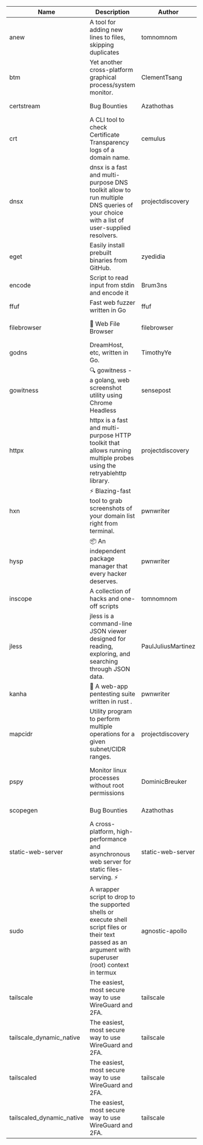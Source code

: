 | Name | Description | Author | Repository | Stars | Version | Updated | Size | SHA256SUM | B3SUM | Source | Language | License |
| ---- | ----------- | ------ | ---------- | ----- | ------- | ------- | ---- | --- | ------ | --------|-------- | ------- |
| anew | A tool for adding new lines to files, skipping duplicates | tomnomnom | [https://github.com/tomnomnom/anew](https://github.com/tomnomnom/anew) | 1104 | v0.1.1 | 2022-03-15T22:35:31Z | 1.41 MB | 4718e5922e66590f658da2add0fe0c52a6ea3b0ae22bc209d4ce190e16412a33 | 0a11837ed22b73d5c219b561e809eac2f954858abd09bdecd57e60fe51e18b55 | https://raw.githubusercontent.com/Azathothas/Toolpacks/main/aarch64_arm64_v8a_Android/anew | Go | MIT License |
| btm | Yet another cross-platform graphical process/system monitor. | ClementTsang | [https://github.com/ClementTsang/bottom](https://github.com/ClementTsang/bottom) | 8168 | 0.9.6 | 2023-08-27T01:43:44Z | 3.11 MB | b8f620274b7f437889d8658ea4f5b9205d62d28c9d11e3d41711705a18f64c08 | 5ca18f41542d6768580e2ca24ad853cb8ac3bf866b202af136cefd7343194868 | https://raw.githubusercontent.com/Azathothas/Toolpacks/main/aarch64_arm64_v8a_Android/btm | Rust | MIT License |
| certstream |  Bug Bounties | Azathothas | [https://github.com/Azathothas/Arsenal](https://github.com/Azathothas/Arsenal) | 12 | null |  | 4.54 MB | ca80cd38672190ffb0d4920bf3fd9861aebb6ad5e4b17dcf997a53cebf26714d | 3107027c14edcd4f45d3efeb71fb11ee402ecb1bdf877ae7674b6cc2915b348c | https://raw.githubusercontent.com/Azathothas/Toolpacks/main/aarch64_arm64_v8a_Android/certstream | Shell | null |
| crt | A CLI tool to check Certificate Transparency logs of a domain name. | cemulus | [https://github.com/cemulus/crt](https://github.com/cemulus/crt) | 64 | v0.1.0 | 2022-03-08T21:41:54Z | 4.63 MB | 99e5f5a106448f29faf836c5c0fe425e1d49daebf1b55f8186c0440cad63a323 | 72702898ba3e9a0c0a37ac9c832d5280c5d89ab0cfd99fd3d98cd6dc0ab303e5 | https://raw.githubusercontent.com/Azathothas/Toolpacks/main/aarch64_arm64_v8a_Android/crt | Go | Apache License 2.0 |
| dnsx | dnsx is a fast and multi-purpose DNS toolkit allow to run multiple DNS queries of your choice with a list of user-supplied resolvers. | projectdiscovery | [https://github.com/projectdiscovery/dnsx](https://github.com/projectdiscovery/dnsx) | 1818 | v1.1.6 | 2023-11-11T19:20:44Z | 25.01 MB | 0b91e2ccc52cb6f9593c8ac6e43c500d181755125f5486abce2c3da053818dda | e9ae60d6f3d80919f0de1e7e8fe38424c84141f3b9df900d68915970a31290d3 | https://raw.githubusercontent.com/Azathothas/Toolpacks/main/aarch64_arm64_v8a_Android/dnsx | Go | MIT License |
| eget | Easily install prebuilt binaries from GitHub. | zyedidia | [https://github.com/zyedidia/eget](https://github.com/zyedidia/eget) | 655 | v1.3.3 | 2023-02-22T05:15:46Z | 6.49 MB | a16898d78204396bbce070b39c3452f8be7119a83b66f3ea043ee5c84831adec | aa0585a77b6bf8a391823dd672a94fec773576815bde4ff101293ea885d98e68 | https://raw.githubusercontent.com/Azathothas/Toolpacks/main/aarch64_arm64_v8a_Android/eget | Go | MIT License |
| encode | Script to read input from stdin and encode it | Brum3ns | [https://github.com/Brum3ns/encode](https://github.com/Brum3ns/encode) | 18 | null |  | 2.49 MB | 5d4aa11cfda66bb6f30baabad268ba307ba53f0faeb764d93589ee5e3a48d1c7 | c7289704677aa9530dad20db400df3bb85e13990317e5ee0dde3800ff6e4e98c | https://raw.githubusercontent.com/Azathothas/Toolpacks/main/aarch64_arm64_v8a_Android/encode | Go | MIT License |
| ffuf | Fast web fuzzer written in Go | ffuf | [https://github.com/ffuf/ffuf](https://github.com/ffuf/ffuf) | 10711 | v2.1.0 | 2023-09-16T12:23:19Z | 8.18 MB | 7674b60ad560dece0f3a2f996c16c101edeaa5fe47210a40ae3af12401a8dd34 | 541c930a945e2a3f12143d12e0c475e2c50d3ee4e47db0cc1a145d302a625f0c | https://raw.githubusercontent.com/Azathothas/Toolpacks/main/aarch64_arm64_v8a_Android/ffuf | Go | MIT License |
| filebrowser | 📂 Web File Browser | filebrowser | [https://github.com/filebrowser/filebrowser](https://github.com/filebrowser/filebrowser) | 22012 | v2.27.0 | 2024-01-02T14:38:37Z | 13.29 MB | 84ab5d7f18206743bc1deb27a9bc45615c745daf07480df97f6357d8f6f482ba | 0439627e125d30d20504232cdf848b8c52c721622e788dfb7e2b52f26ff48a34 | https://raw.githubusercontent.com/Azathothas/Toolpacks/main/aarch64_arm64_v8a_Android/filebrowser | Go | Apache License 2.0 |
| godns |  DreamHost, etc, written in Go. | TimothyYe | [https://github.com/TimothyYe/godns](https://github.com/TimothyYe/godns) | 1384 | v3.0.4 | 2023-10-22T12:12:07Z | 11.80 MB | 845c8c2c72cdfc43dfb34e3eea9fc5f98ff4a41dcc86962e736212ecb68c089e | 98e01dc71c5f06023c3beed355504ba3d50a83f0b464c89e5fe28cd3a787cd59 | https://raw.githubusercontent.com/Azathothas/Toolpacks/main/aarch64_arm64_v8a_Android/godns | Go | Apache License 2.0 |
| gowitness | 🔍 gowitness - a golang, web screenshot utility using Chrome Headless | sensepost | [https://github.com/sensepost/gowitness](https://github.com/sensepost/gowitness) | 2506 | 2.5.1 | 2023-10-29T11:11:30Z | 25.96 MB | c1fe2c01a15091be98586f8ce0193f20e181b3ad17a1ecd9553318e0bd64324c | 59de547c2e4a8193ca0ba8e871192c6ddac4d4bead660dc61fab03e71c779795 | https://raw.githubusercontent.com/Azathothas/Toolpacks/main/aarch64_arm64_v8a_Android/gowitness | Go | GNU General Public License v3.0 |
| httpx | httpx is a fast and multi-purpose HTTP toolkit that allows running multiple probes using the retryablehttp library. | projectdiscovery | [https://github.com/projectdiscovery/httpx](https://github.com/projectdiscovery/httpx) | 6297 | v1.3.7 | 2023-11-13T07:26:10Z | 39.73 MB | cb36e6861059b00665dc2cd7decf01b5982f16b7b67eebe24747549546439aac | b2329c6f3c7b52b90078e251470fe4a79ee626efc2889619a35c0c35b8c7465c | https://raw.githubusercontent.com/Azathothas/Toolpacks/main/aarch64_arm64_v8a_Android/httpx | Go | MIT License |
| hxn | ⚡ Blazing-fast tool to grab screenshots of your domain list right from terminal. | pwnwriter | [https://github.com/pwnwriter/haylxon](https://github.com/pwnwriter/haylxon) | 348 | v0.1.9 | 2023-11-03T07:24:19Z | 6.03 MB | dfbc687a895ffd348fd622ec4981d5ebb0f424915e7ce3efc131eba898221108 | 168f821cbbceee545ce339a365f3d9f6005d0a58611ae5d42daee7654544b273 | https://raw.githubusercontent.com/Azathothas/Toolpacks/main/aarch64_arm64_v8a_Android/hxn | Rust | MIT License |
| hysp | 📦 An independent package manager that every hacker deserves. | pwnwriter | [https://github.com/pwnwriter/hysp](https://github.com/pwnwriter/hysp) | 384 | v0.1.2 | 2023-12-13T15:03:18Z | 3.26 MB | 4b30de2662f97aa26f3500cea103455e880f84f9b584270a593d3520033d2af5 | c2db1c9c0dfecc69256cd04973376754aa0f3fc1b729260d7f8e20ba6bc30f05 | https://raw.githubusercontent.com/Azathothas/Toolpacks/main/aarch64_arm64_v8a_Android/hysp | Rust | MIT License |
| inscope | A collection of hacks and one-off scripts | tomnomnom | [https://github.com/tomnomnom/hacks](https://github.com/tomnomnom/hacks) | 1956 | null |  | 1.79 MB | 508df66e05b2b015ee810902ccee63d0afa615b03e1948d9afd74d2c352ba3a6 | bb5ccc2c7c7f83c7128cd8923e04a4c2b2b1d67cb91ae74d9cfec4259416ca6a | https://raw.githubusercontent.com/Azathothas/Toolpacks/main/aarch64_arm64_v8a_Android/inscope | Go | null |
| jless | jless is a command-line JSON viewer designed for reading, exploring, and searching through JSON data. | PaulJuliusMartinez | [https://github.com/PaulJuliusMartinez/jless](https://github.com/PaulJuliusMartinez/jless) | 4293 | v0.9.0 | 2023-07-17T02:51:34Z | 1.74 MB | 7833474dcc6a493542580897949bb4b842e0f9e2e71834ee6072c469573120f5 | 56e6f82dd4b81ec33cf1d76090f6522514c0f96bb2843c12688e1979015ee859 | https://raw.githubusercontent.com/Azathothas/Toolpacks/main/aarch64_arm64_v8a_Android/jless | Rust | MIT License |
| kanha | 🦚 A web-app pentesting suite written in rust . | pwnwriter | [https://github.com/pwnwriter/kanha](https://github.com/pwnwriter/kanha) | 219 | v-v0.1.2 | 2023-10-17T16:42:52Z | 2.78 MB | d92ce5d7f396d0cd46c7766bca3aaa0351abb4cfec0279b94783eb06dfd0d303 | 6b2ed3125975891cddc8001b3ae8b6ce658ff5828a4f36e2fba36118a4d3dd34 | https://raw.githubusercontent.com/Azathothas/Toolpacks/main/aarch64_arm64_v8a_Android/kanha | Rust | MIT License |
| mapcidr | Utility program to perform multiple operations for a given subnet/CIDR ranges. | projectdiscovery | [https://github.com/projectdiscovery/mapcidr](https://github.com/projectdiscovery/mapcidr) | 870 | v1.1.16 | 2023-11-23T07:59:56Z | 22.31 MB | 5c001b102044dc5f53a222764f3fc00fcda8b91c1209070c557844a73c58dc8d | ac0953c24578629a23d090a6a0e7c7251f307915b476f0b9b7bd107e0396a271 | https://raw.githubusercontent.com/Azathothas/Toolpacks/main/aarch64_arm64_v8a_Android/mapcidr | Go | MIT License |
| pspy | Monitor linux processes without root permissions | DominicBreuker | [https://github.com/DominicBreuker/pspy](https://github.com/DominicBreuker/pspy) | 4293 | v1.2.1 | 2023-01-17T21:10:08Z | 3.48 MB | 2eb2719f451fa9956e9a55d22b37ae43d9822af0b2bbaa5b72c381c6d729e693 | 0a89754c7dd65055477d9bce25de4af447678109bdb818c2b950f7b19c792df4 | https://raw.githubusercontent.com/Azathothas/Toolpacks/main/aarch64_arm64_v8a_Android/pspy | Go | GNU General Public License v3.0 |
| scopegen |  Bug Bounties | Azathothas | [https://github.com/Azathothas/Arsenal](https://github.com/Azathothas/Arsenal) | 12 | null |  | 1.54 MB | 0925542a8e45db109a92db6d2d145eb8a5e89884cbb5984f85409b6f1974738a | 328f12ae6c7120b1603add5e18a761de2cb30f9a39a92e07baf68c64be09d753 | https://raw.githubusercontent.com/Azathothas/Toolpacks/main/aarch64_arm64_v8a_Android/scopegen | Shell | null |
| static-web-server | A cross-platform, high-performance and asynchronous web server for static files-serving. ⚡ | static-web-server | [https://github.com/static-web-server/static-web-server](https://github.com/static-web-server/static-web-server) | 957 | v2.24.2 | 2023-12-28T17:38:30Z | 6.44 MB | b91c0be5c541d063ef553aeac152f2c553a22bfd26e1d9da736e4bcd6c3299d5 | b81d7d2f8f24eccd2eb58d3ed59d3fdae47075101c03e692c53ac2b4eb5023f5 | https://raw.githubusercontent.com/Azathothas/Toolpacks/main/aarch64_arm64_v8a_Android/static-web-server | Rust | Apache License 2.0 |
| sudo | A wrapper script to drop to the supported shells or execute shell script files or their text passed as an argument with superuser (root) context in termux | agnostic-apollo | [https://github.com/agnostic-apollo/sudo](https://github.com/agnostic-apollo/sudo) | 63 | v0.2.0 | 2021-04-10T21:03:11Z | 0.24 MB | 9e56787b3ca489a9eb9e3a64f54944aa92c728d18576972ef7ef6bb10ca6462c | 261a7ec6cf5ed2fbc82f8128f2583eda7faeb8939b9e08143046f0b046e504ae | https://raw.githubusercontent.com/Azathothas/Toolpacks/main/aarch64_arm64_v8a_Android/sudo | Shell | MIT License |
| tailscale | The easiest, most secure way to use WireGuard and 2FA. | tailscale | [https://github.com/tailscale/tailscale](https://github.com/tailscale/tailscale) | 14788 | v1.56.1 | 2023-12-15T19:44:23Z | 10.42 MB | a114fc9064192e1eddbf0cec8ca95ff342df0b2ae717a6f9c628387ed6451c98 | 0887795552cff90cfd0844694b6c3a87024d97fae58c9a5ce8f7d806eaf923ce | https://raw.githubusercontent.com/Azathothas/Toolpacks/main/aarch64_arm64_v8a_Android/tailscale | Go | BSD 3-Clause New or Revised License |
| tailscale_dynamic_native | The easiest, most secure way to use WireGuard and 2FA. | tailscale | [https://github.com/tailscale/tailscale](https://github.com/tailscale/tailscale) | 14788 | v1.56.1 | 2023-12-15T19:44:23Z | 10.69 MB | 962f04fabf917728de07d7459b77b528c56033aa6e4f14b9474ea2d7b4903634 | f63b7a215b4d4e7a0128850d114396ef86aff9479a50ed840bebf6e2a1971b2e | https://raw.githubusercontent.com/Azathothas/Toolpacks/main/aarch64_arm64_v8a_Android/tailscale_dynamic_native | Go | BSD 3-Clause New or Revised License |
| tailscaled | The easiest, most secure way to use WireGuard and 2FA. | tailscale | [https://github.com/tailscale/tailscale](https://github.com/tailscale/tailscale) | 14788 | v1.56.1 | 2023-12-15T19:44:23Z | 28.10 MB | 0340d673d4d2dcb8101c0bbfae2b4e3077626b9c48d4b930a2703a7b94029e77 | 8b556ab47194a3898393c5032987574b325777ecc36faf4dc4fdb34a52b98e2e | https://raw.githubusercontent.com/Azathothas/Toolpacks/main/aarch64_arm64_v8a_Android/tailscaled | Go | BSD 3-Clause New or Revised License |
| tailscaled_dynamic_native | The easiest, most secure way to use WireGuard and 2FA. | tailscale | [https://github.com/tailscale/tailscale](https://github.com/tailscale/tailscale) | 14788 | v1.56.1 | 2023-12-15T19:44:23Z | 29.86 MB | fba88ce7e55c151206062900184f64aaf8bb0e3023c1215996a805bd3432f48f | 6a2d17bee1cfddbcc844b2737cddbae34d8f43228f6a943d59786c61c057f823 | https://raw.githubusercontent.com/Azathothas/Toolpacks/main/aarch64_arm64_v8a_Android/tailscaled_dynamic_native | Go | BSD 3-Clause New or Revised License |
